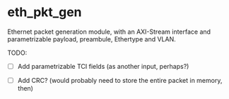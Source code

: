 # eth_pkt_gen

Ethernet packet generation module, with an AXI-Stream interface and parametrizable payload, preambule, Ethertype and VLAN.

TODO: 
- [ ] Add parametrizable TCI fields (as another input, perhaps?)
- [ ] Add CRC? (would probably need to store the entire packet in memory, then)

